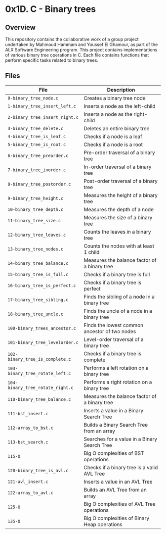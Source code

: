 # 0x1D. C - Binary trees

## Overview

This repository contains the collaborative work of a group project undertaken by Mahmoud Hammam and Youssef El Ghamour, as part of the ALX Software Engineering program. This project contains implementations of various binary tree operations in C. Each file contains functions that perform specific tasks related to binary trees.

## Files

| File                          | Description                                     |
|-------------------------------|-------------------------------------------------|
| `0-binary_tree_node.c`           | Creates a binary tree node                      |
| `1-binary_tree_insert_left.c`    | Inserts a node as the left-child                |
| `2-binary_tree_insert_right.c`   | Inserts a node as the right-child               |
| `3-binary_tree_delete.c`         | Deletes an entire binary tree                   |
| `4-binary_tree_is_leaf.c`        | Checks if a node is a leaf                      |
| `5-binary_tree_is_root.c`        | Checks if a node is a root                      |
| `6-binary_tree_preorder.c`       | Pre-order traversal of a binary tree            |
| `7-binary_tree_inorder.c`        | In-order traversal of a binary tree             |
| `8-binary_tree_postorder.c`      | Post-order traversal of a binary tree           |
| `9-binary_tree_height.c`         | Measures the height of a binary tree            |
| `10-binary_tree_depth.c`         | Measures the depth of a node                    |
| `11-binary_tree_size.c`          | Measures the size of a binary tree              |
| `12-binary_tree_leaves.c`        | Counts the leaves in a binary tree              |
| `13-binary_tree_nodes.c`         | Counts the nodes with at least 1 child          |
| `14-binary_tree_balance.c`       | Measures the balance factor of a binary tree    |
| `15-binary_tree_is_full.c`       | Checks if a binary tree is full                 |
| `16-binary_tree_is_perfect.c`    | Checks if a binary tree is perfect              |
| `17-binary_tree_sibling.c`       | Finds the sibling of a node in a binary tree    |
| `18-binary_tree_uncle.c`         | Finds the uncle of a node in a binary tree      |
| `100-binary_trees_ancestor.c` | Finds the lowest common ancestor of two nodes   |
| `101-binary_tree_levelorder.c`| Level-order traversal of a binary tree          |
| `102-binary_tree_is_complete.c`| Checks if a binary tree is complete            |
| `103-binary_tree_rotate_left.c`| Performs a left rotation on a binary tree      |
| `104-binary_tree_rotate_right.c`| Performs a right rotation on a binary tree    |
| `110-binary_tree_balance.c`   | Measures the balance factor of a binary tree   |
| `111-bst_insert.c`            | Inserts a value in a Binary Search Tree        |
| `112-array_to_bst.c`          | Builds a Binary Search Tree from an array      |
| `113-bst_search.c`            | Searches for a value in a Binary Search Tree   |
| `115-O`                        | Big O complexities of BST operations           |
| `120-binary_tree_is_avl.c`    | Checks if a binary tree is a valid AVL Tree    |
| `121-avl_insert.c`            | Inserts a value in an AVL Tree                 |
| `122-array_to_avl.c`          | Builds an AVL Tree from an array               |
| `125-O`                        | Big O complexities of AVL Tree operations      |
| `135-O`                        | Big O complexities of Binary Heap operations   |

